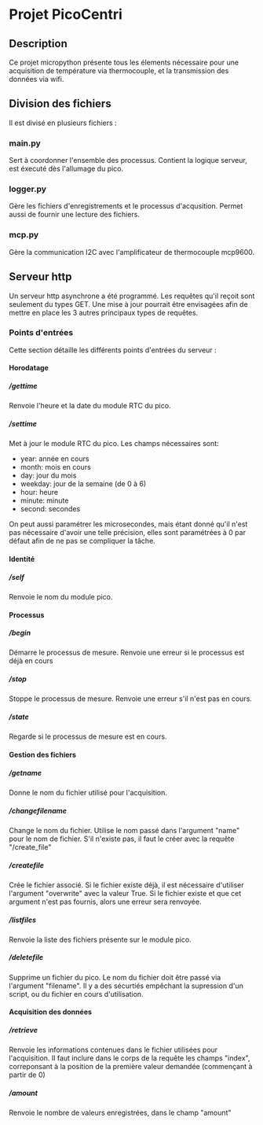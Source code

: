 # Projet PicoCentri

## Description

Ce projet micropython présente tous les élements nécessaire pour une acquisition de température via thermocouple, et la transmission des données via wifi.

## Division des fichiers

Il est divisé en plusieurs fichiers :

### main.py

Sert à coordonner l'ensemble des processus. Contient la logique serveur, est éxecuté dès l'allumage du pico.

### logger.py

Gère les fichiers d'enregistrements et le processus d'acqusition. Permet aussi de fournir une lecture des fichiers.

### mcp.py

Gère la communication I2C avec l'amplificateur de thermocouple mcp9600.

## Serveur http

Un serveur http asynchrone a été programmé. Les requêtes qu'il reçoit sont seulement du types GET. Une mise à jour pourrait être envisagées afin de mettre en place les 3 autres principaux types de requêtes.

### Points d'entrées

Cette section détaille les différents points d'entrées du serveur :

#### Horodatage

##### /gettime

Renvoie l'heure et la date du module RTC du pico.

##### /settime

Met à jour le module RTC du pico. Les champs nécessaires sont:

- year: année en cours
- month: mois en cours
- day: jour du mois
- weekday: jour de la semaine (de 0 à 6)
- hour: heure
- minute: minute
- second: secondes

On peut aussi paramétrer les microsecondes, mais étant donné qu'il n'est pas nécessaire d'avoir une telle précision, elles sont paramétrées à 0 par défaut afin de ne pas se compliquer la tâche.

#### Identité
##### /self
Renvoie le nom du module pico. 

#### Processus

##### /begin

Démarre le processus de mesure. Renvoie une erreur si le processus est déjà en cours

##### /stop 

Stoppe le processus de mesure. Renvoie une erreur s'il n'est pas en cours.

##### /state

Regarde si le processus de mesure est en cours.

#### Gestion des fichiers

##### /getname

Donne le nom du fichier utilisé pour l'acquisition.

##### /changefilename

Change le nom du fichier. Utilise le nom passé dans l'argument "name" pour le nom de fichier. S'il n'existe pas, il faut le créer avec la requête "/create_file"

##### /createfile

Crée le fichier associé. Si le fichier existe déjà, il est nécessaire d'utiliser l'argument "overwrite" avec la valeur True. Si le fichier existe et que cet argument n'est pas fournis, alors une erreur sera renvoyée.

##### /listfiles

Renvoie la liste des fichiers présente sur le module pico.

##### /deletefile

Supprime un fichier du pico. Le nom du fichier doit être passé via l'argument "filename". Il y a des sécurtiés empêchant la supression d'un script, ou du fichier en cours d'utilisation.

#### Acquisition des données

##### /retrieve 

Renvoie les informations contenues dans le fichier utilisées pour l'acquisition. Il faut inclure dans le corps de la requête les champs "index", correponsant à la position de la première valeur demandée (commençant à partir de 0)

##### /amount

Renvoie le nombre de valeurs enregistrées, dans le champ "amount"
